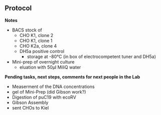 ﻿---
aimtask: Isolation of DNA (CHO constructs) from overnight culture  
protocol: Extract Me - for mini prep
date: 2019-08-27  
participants: Lena Schorr 
---    
## Protocol  
**Notes**

-   BACS stock of
    -   CHO K1, clone 2
    -   CHO K1, clone 1
    -   CHO K2a, clone 4
    -   DH5a positive control
        -   storage at -80°C (in box of electrocompetent tuner and DH5a)
-   Mini-prep of overnight culture
    -   eluation with 50µl MiliQ water

**Pending tasks, next steps, comments for next people in the Lab**

-   Measerment of the DNA concentrations
-   gel of Mini-Prep (did Gibson work?)
-   Digestion of puC19 with ecoRV
-   Gibson Assembly
-   sent CHOs to Kiel  

